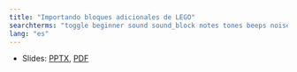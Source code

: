 ```yaml
---
title: "Importando bloques adicionales de LEGO"
searchterms: "toggle beginner sound sound_block notes tones beeps noises rsf importing_additional_lego_blocks"
lang: "es"
---
```

 <ul>
 <li class="ng-binding">Slides:
 <a href="translations/es/beginner/ImportingBlocks.pptx">PPTX</a>,
 <a href="translations/es/beginner/ImportingBlocks.pdf">PDF</a>
 </li>
 </ul>

